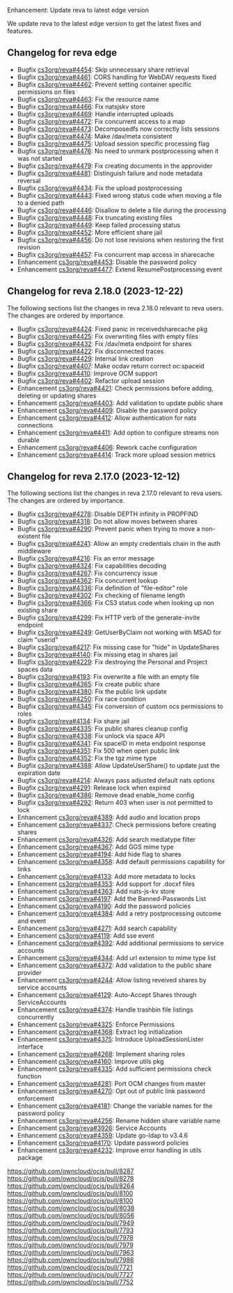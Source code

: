 Enhancement: Update reva to latest edge version

We update reva to the latest edge version to get the latest fixes and features.

## Changelog for reva edge

*   Bugfix [cs3org/reva#4454](https://github.com/cs3org/reva/pull/4454): Skip unnecessary share retrieval
*   Bugfix [cs3org/reva#4461](https://github.com/cs3org/reva/pull/4461): CORS handling for WebDAV requests fixed
*   Bugfix [cs3org/reva#4462](https://github.com/cs3org/reva/pull/4462): Prevent setting container specific permissions on files
*   Bugfix [cs3org/reva#4463](https://github.com/cs3org/reva/pull/4463): Fix the resource name
*   Bugfix [cs3org/reva#4466](https://github.com/cs3org/reva/pull/4466): Fix natsjskv store
*   Bugfix [cs3org/reva#4469](https://github.com/cs3org/reva/pull/4469): Handle interrupted uploads
*   Bugfix [cs3org/reva#4472](https://github.com/cs3org/reva/pull/4472): Fix concurrent access to a map
*   Bugfix [cs3org/reva#4473](https://github.com/cs3org/reva/pull/4473): Decomposedfs now correctly lists sessions
*   Bugfix [cs3org/reva#4474](https://github.com/cs3org/reva/pull/4474): Make /dav/meta consistent
*   Bugfix [cs3org/reva#4475](https://github.com/cs3org/reva/pull/4475): Upload session specific processing flag
*   Bugfix [cs3org/reva#4476](https://github.com/cs3org/reva/pull/4476): No need to unmark postprocessing when it was not started
*   Bugfix [cs3org/reva#4479](https://github.com/cs3org/reva/pull/4479): Fix creating documents in the approvider
*   Bugfix [cs3org/reva#4481](https://github.com/cs3org/reva/pull/4481): Distinguish failure and node metadata reversal
*   Bugfix [cs3org/reva#4434](https://github.com/cs3org/reva/pull/4434): Fix the upload postprocessing
*   Bugfix [cs3org/reva#4443](https://github.com/cs3org/reva/pull/4443): Fixed wrong status code when moving a file to a denied path
*   Bugfix [cs3org/reva#4446](https://github.com/cs3org/reva/pull/4446): Disallow to delete a file during the processing
*   Bugfix [cs3org/reva#4448](https://github.com/cs3org/reva/pull/4448): Fix truncating existing files
*   Bugfix [cs3org/reva#4449](https://github.com/cs3org/reva/pull/4449): Keep failed processing status
*   Bugfix [cs3org/reva#4452](https://github.com/cs3org/reva/pull/4452): More efficient share jail
*   Bugfix [cs3org/reva#4456](https://github.com/cs3org/reva/pull/4456): Do not lose revisions when restoring the first revision
*   Bugfix [cs3org/reva#4457](https://github.com/cs3org/reva/pull/4457): Fix concurrent map access in sharecache
*   Enhancement [cs3org/reva#4453](https://github.com/cs3org/reva/pull/4453): Disable the password policy
*   Enhancement [cs3org/reva#4477](https://github.com/cs3org/reva/pull/4477): Extend ResumePostprocessing event

## Changelog for reva 2.18.0 (2023-12-22)

The following sections list the changes in reva 2.18.0 relevant to
reva users. The changes are ordered by importance.

*   Bugfix [cs3org/reva#4424](https://github.com/cs3org/reva/pull/4424): Fixed panic in receivedsharecache pkg
*   Bugfix [cs3org/reva#4425](https://github.com/cs3org/reva/pull/4425): Fix overwriting files with empty files
*   Bugfix [cs3org/reva#4432](https://github.com/cs3org/reva/pull/4432): Fix /dav/meta endpoint for shares
*   Bugfix [cs3org/reva#4422](https://github.com/cs3org/reva/pull/4422): Fix disconnected traces
*   Bugfix [cs3org/reva#4429](https://github.com/cs3org/reva/pull/4429): Internal link creation
*   Bugfix [cs3org/reva#4407](https://github.com/cs3org/reva/pull/4407): Make ocdav return correct oc:spaceid
*   Bugfix [cs3org/reva#4410](https://github.com/cs3org/reva/pull/4410): Improve OCM support
*   Bugfix [cs3org/reva#4402](https://github.com/cs3org/reva/pull/4402): Refactor upload session
*   Enhancement [cs3org/reva#4421](https://github.com/cs3org/reva/pull/4421): Check permissions before adding, deleting or updating shares
*   Enhancement [cs3org/reva#4403](https://github.com/cs3org/reva/pull/4403): Add validation to update public share
*   Enhancement [cs3org/reva#4409](https://github.com/cs3org/reva/pull/4409): Disable the password policy
*   Enhancement [cs3org/reva#4412](https://github.com/cs3org/reva/pull/4412): Allow authentication for nats connections
*   Enhancement [cs3org/reva#4411](https://github.com/cs3org/reva/pull/4411): Add option to configure streams non durable
*   Enhancement [cs3org/reva#4406](https://github.com/cs3org/reva/pull/4406): Rework cache configuration
*   Enhancement [cs3org/reva#4414](https://github.com/cs3org/reva/pull/4414): Track more upload session metrics

## Changelog for reva 2.17.0 (2023-12-12)

The following sections list the changes in reva 2.17.0 relevant to
reva users. The changes are ordered by importance.

*   Bugfix [cs3org/reva#4278](https://github.com/cs3org/reva/pull/4278): Disable DEPTH infinity in PROPFIND
*   Bugfix [cs3org/reva#4318](https://github.com/cs3org/reva/pull/4318): Do not allow moves between shares
*   Bugfix [cs3org/reva#4290](https://github.com/cs3org/reva/pull/4290): Prevent panic when trying to move a non-existent file
*   Bugfix [cs3org/reva#4241](https://github.com/cs3org/reva/pull/4241): Allow an empty credentials chain in the auth middleware
*   Bugfix [cs3org/reva#4216](https://github.com/cs3org/reva/pull/4216): Fix an error message
*   Bugfix [cs3org/reva#4324](https://github.com/cs3org/reva/pull/4324): Fix capabilities decoding
*   Bugfix [cs3org/reva#4267](https://github.com/cs3org/reva/pull/4267): Fix concurrency issue
*   Bugfix [cs3org/reva#4362](https://github.com/cs3org/reva/pull/4362): Fix concurrent lookup
*   Bugfix [cs3org/reva#4336](https://github.com/cs3org/reva/pull/4336): Fix definition of "file-editor" role
*   Bugfix [cs3org/reva#4302](https://github.com/cs3org/reva/pull/4302): Fix checking of filename length
*   Bugfix [cs3org/reva#4366](https://github.com/cs3org/reva/pull/4366): Fix CS3 status code when looking up non existing share
*   Bugfix [cs3org/reva#4299](https://github.com/cs3org/reva/pull/4299): Fix HTTP verb of the generate-invite endpoint
*   Bugfix [cs3org/reva#4249](https://github.com/cs3org/reva/pull/4249): GetUserByClaim not working with MSAD for claim "userid"
*   Bugfix [cs3org/reva#4217](https://github.com/cs3org/reva/pull/4217): Fix missing case for "hide" in UpdateShares
*   Bugfix [cs3org/reva#4140](https://github.com/cs3org/reva/pull/4140): Fix missing etag in shares jail
*   Bugfix [cs3org/reva#4229](https://github.com/cs3org/reva/pull/4229): Fix destroying the Personal and Project spaces data
*   Bugfix [cs3org/reva#4193](https://github.com/cs3org/reva/pull/4193): Fix overwrite a file with an empty file
*   Bugfix [cs3org/reva#4365](https://github.com/cs3org/reva/pull/4365): Fix create public share
*   Bugfix [cs3org/reva#4380](https://github.com/cs3org/reva/pull/4380): Fix the public link update
*   Bugfix [cs3org/reva#4250](https://github.com/cs3org/reva/pull/4250): Fix race condition
*   Bugfix [cs3org/reva#4345](https://github.com/cs3org/reva/pull/4345): Fix conversion of custom ocs permissions to roles
*   Bugfix [cs3org/reva#4134](https://github.com/cs3org/reva/pull/4134): Fix share jail
*   Bugfix [cs3org/reva#4335](https://github.com/cs3org/reva/pull/4335): Fix public shares cleanup config
*   Bugfix [cs3org/reva#4338](https://github.com/cs3org/reva/pull/4338): Fix unlock via space API
*   Bugfix [cs3org/reva#4341](https://github.com/cs3org/reva/pull/4341): Fix spaceID in meta endpoint response
*   Bugfix [cs3org/reva#4351](https://github.com/cs3org/reva/pull/4351): Fix 500 when open public link
*   Bugfix [cs3org/reva#4352](https://github.com/cs3org/reva/pull/4352): Fix the tgz mime type
*   Bugfix [cs3org/reva#4388](https://github.com/cs3org/reva/pull/4388): Allow UpdateUserShare() to update just the expiration date
*   Bugfix [cs3org/reva#4214](https://github.com/cs3org/reva/pull/4214): Always pass adjusted default nats options
*   Bugfix [cs3org/reva#4291](https://github.com/cs3org/reva/pull/4291): Release lock when expired
*   Bugfix [cs3org/reva#4386](https://github.com/cs3org/reva/pull/4386): Remove dead enable_home config
*   Bugfix [cs3org/reva#4292](https://github.com/cs3org/reva/pull/4292): Return 403 when user is not permitted to lock
*   Enhancement [cs3org/reva#4389](https://github.com/cs3org/reva/pull/4389): Add audio and location props
*   Enhancement [cs3org/reva#4337](https://github.com/cs3org/reva/pull/4337): Check permissions before creating shares
*   Enhancement [cs3org/reva#4326](https://github.com/cs3org/reva/pull/4326): Add search mediatype filter
*   Enhancement [cs3org/reva#4367](https://github.com/cs3org/reva/pull/4367): Add GGS mime type
*   Enhancement [cs3org/reva#4194](https://github.com/cs3org/reva/pull/4194): Add hide flag to shares
*   Enhancement [cs3org/reva#4358](https://github.com/cs3org/reva/pull/4358): Add default permissions capability for links
*   Enhancement [cs3org/reva#4133](https://github.com/cs3org/reva/pull/4133): Add more metadata to locks
*   Enhancement [cs3org/reva#4353](https://github.com/cs3org/reva/pull/4353): Add support for .docxf files
*   Enhancement [cs3org/reva#4363](https://github.com/cs3org/reva/pull/4363): Add nats-js-kv store
*   Enhancement [cs3org/reva#4197](https://github.com/cs3org/reva/pull/4197): Add the Banned-Passwords List
*   Enhancement [cs3org/reva#4190](https://github.com/cs3org/reva/pull/4190): Add the password policies
*   Enhancement [cs3org/reva#4384](https://github.com/cs3org/reva/pull/4384): Add a retry postprocessing outcome and event
*   Enhancement [cs3org/reva#4271](https://github.com/cs3org/reva/pull/4271): Add search capability
*   Enhancement [cs3org/reva#4119](https://github.com/cs3org/reva/pull/4119): Add sse event
*   Enhancement [cs3org/reva#4392](https://github.com/cs3org/reva/pull/4392): Add additional permissions to service accounts
*   Enhancement [cs3org/reva#4344](https://github.com/cs3org/reva/pull/4344): Add url extension to mime type list
*   Enhancement [cs3org/reva#4372](https://github.com/cs3org/reva/pull/4372): Add validation to the public share provider
*   Enhancement [cs3org/reva#4244](https://github.com/cs3org/reva/pull/4244): Allow listing reveived shares by service accounts
*   Enhancement [cs3org/reva#4129](https://github.com/cs3org/reva/pull/4129): Auto-Accept Shares through ServiceAccounts
*   Enhancement [cs3org/reva#4374](https://github.com/cs3org/reva/pull/4374): Handle trashbin file listings concurrently
*   Enhancement [cs3org/reva#4325](https://github.com/cs3org/reva/pull/4325): Enforce Permissions
*   Enhancement [cs3org/reva#4368](https://github.com/cs3org/reva/pull/4368): Extract log initialization
*   Enhancement [cs3org/reva#4375](https://github.com/cs3org/reva/pull/4375): Introduce UploadSessionLister interface
*   Enhancement [cs3org/reva#4268](https://github.com/cs3org/reva/pull/4268): Implement sharing roles
*   Enhancement [cs3org/reva#4160](https://github.com/cs3org/reva/pull/4160): Improve utils pkg
*   Enhancement [cs3org/reva#4335](https://github.com/cs3org/reva/pull/4335): Add sufficient permissions check function
*   Enhancement [cs3org/reva#4281](https://github.com/cs3org/reva/pull/4281): Port OCM changes from master
*   Enhancement [cs3org/reva#4270](https://github.com/cs3org/reva/pull/4270): Opt out of public link password enforcement
*   Enhancement [cs3org/reva#4181](https://github.com/cs3org/reva/pull/4181): Change the variable names for the password policy
*   Enhancement [cs3org/reva#4256](https://github.com/cs3org/reva/pull/4256): Rename hidden share variable name
*   Enhancement [cs3org/reva#3926](https://github.com/cs3org/reva/pull/3926): Service Accounts
*   Enhancement [cs3org/reva#4359](https://github.com/cs3org/reva/pull/4359): Update go-ldap to v3.4.6
*   Enhancement [cs3org/reva#4170](https://github.com/cs3org/reva/pull/4170): Update password policies
*   Enhancement [cs3org/reva#4232](https://github.com/cs3org/reva/pull/4232): Improve error handling in utils package

https://github.com/owncloud/ocis/pull/8287
https://github.com/owncloud/ocis/pull/8278
https://github.com/owncloud/ocis/pull/8264
https://github.com/owncloud/ocis/pull/8100
https://github.com/owncloud/ocis/pull/8100
https://github.com/owncloud/ocis/pull/8038
https://github.com/owncloud/ocis/pull/8056
https://github.com/owncloud/ocis/pull/7949
https://github.com/owncloud/ocis/pull/7793
https://github.com/owncloud/ocis/pull/7978
https://github.com/owncloud/ocis/pull/7979
https://github.com/owncloud/ocis/pull/7963
https://github.com/owncloud/ocis/pull/7986
https://github.com/owncloud/ocis/pull/7721
https://github.com/owncloud/ocis/pull/7727
https://github.com/owncloud/ocis/pull/7752
